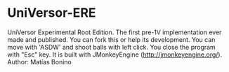# UniVersor-ERE
UniVersor Experimental Root Edition. The first pre-1V implementation ever made and published. You can fork this or help its development.
You can move with 'ASDW' and shoot balls with left click. You close the program with "Esc" key.
It is built with JMonkeyEngine (http://jmonkeyengine.org/).
Author: Matías Bonino
